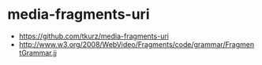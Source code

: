 # media-fragments-uri

- https://github.com/tkurz/media-fragments-uri
- http://www.w3.org/2008/WebVideo/Fragments/code/grammar/FragmentGrammar.jj
